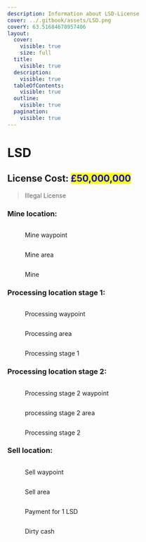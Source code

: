 ```yaml
---
description: Information about LSD-License
cover: ../.gitbook/assets/LSD.png
coverY: 63.51684678957406
layout:
  cover:
    visible: true
    size: full
  title:
    visible: true
  description:
    visible: true
  tableOfContents:
    visible: true
  outline:
    visible: true
  pagination:
    visible: true
---
```


# LSD

## License Cost: <mark style="color:blue;">£50,000,000</mark>

> Illegal License

### Mine location:

<div>

<figure><img src="../.gitbook/assets/LSD mine 1.png" alt=""><figcaption><p>Mine waypoint</p></figcaption></figure>

 

<figure><img src="../.gitbook/assets/Lsd mine 2.png" alt=""><figcaption><p>Mine area</p></figcaption></figure>

</div>

<figure><img src="../.gitbook/assets/lsd mine 3.png" alt=""><figcaption><p>Mine</p></figcaption></figure>

### Processing location stage 1:

<div>

<figure><img src="../.gitbook/assets/lsd processing 1.png" alt=""><figcaption><p>Processing waypoint</p></figcaption></figure>

 

<figure><img src="../.gitbook/assets/lsd processing 2.png" alt=""><figcaption><p>Processing area</p></figcaption></figure>

</div>

<figure><img src="../.gitbook/assets/lsd processing 3.png" alt=""><figcaption><p>Processing stage 1</p></figcaption></figure>

### Processing location stage 2:

<div>

<figure><img src="../.gitbook/assets/lsd processing v1.png" alt=""><figcaption><p>Processing stage 2 waypoint</p></figcaption></figure>

 

<figure><img src="../.gitbook/assets/lsd processing v2.png" alt=""><figcaption><p>processing stage 2 area</p></figcaption></figure>

</div>

<figure><img src="../.gitbook/assets/lsd processing v3.png" alt=""><figcaption><p>Processing stage 2</p></figcaption></figure>

### Sell location:

<div>

<figure><img src="../.gitbook/assets/lsd sell 1.png" alt=""><figcaption><p>Sell waypoint</p></figcaption></figure>

 

<figure><img src="../.gitbook/assets/lsd sell 2.png" alt=""><figcaption><p>Sell area</p></figcaption></figure>

</div>

<div>

<figure><img src="../.gitbook/assets/Lsd sell 3.png" alt=""><figcaption><p>Payment for 1 LSD</p></figcaption></figure>

 

<figure><img src="../.gitbook/assets/lsd sell 4.png" alt=""><figcaption><p>Dirty cash</p></figcaption></figure>

</div>
